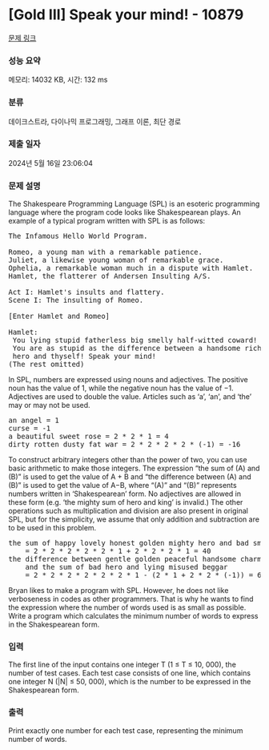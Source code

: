 # [Gold III] Speak your mind! - 10879 

[문제 링크](https://www.acmicpc.net/problem/10879) 

### 성능 요약

메모리: 14032 KB, 시간: 132 ms

### 분류

데이크스트라, 다이나믹 프로그래밍, 그래프 이론, 최단 경로

### 제출 일자

2024년 5월 16일 23:06:04

### 문제 설명

<p>The Shakespeare Programming Language (SPL) is an esoteric programming language where the program code looks like Shakespearean plays. An example of a typical program written with SPL is as follows:</p>

<pre>The Infamous Hello World Program.

Romeo, a young man with a remarkable patience.
Juliet, a likewise young woman of remarkable grace.
Ophelia, a remarkable woman much in a dispute with Hamlet.
Hamlet, the flatterer of Andersen Insulting A/S.

Act I: Hamlet's insults and flattery.
Scene I: The insulting of Romeo.

[Enter Hamlet and Romeo]

Hamlet:
 You lying stupid fatherless big smelly half-witted coward!
 You are as stupid as the difference between a handsome rich brave
 hero and thyself! Speak your mind!
(The rest omitted)</pre>

<p>In SPL, numbers are expressed using nouns and adjectives. The positive noun has the value of 1, while the negative noun has the value of −1. Adjectives are used to double the value. Articles such as ‘a’, ‘an’, and ‘the’ may or may not be used.</p>

<pre>an angel = 1
curse = -1
a beautiful sweet rose = 2 * 2 * 1 = 4
dirty rotten dusty fat war = 2 * 2 * 2 * 2 * (-1) = -16</pre>

<p>To construct arbitrary integers other than the power of two, you can use basic arithmetic to make those integers. The expression “the sum of (A) and (B)” is used to get the value of A + B and “the difference between (A) and (B)” is used to get the value of A−B, where “(A)” and “(B)” represents numbers written in ‘Shakespearean’ form. No adjectives are allowed in these form (e.g. ‘the mighty sum of hero and king’ is invalid.) The other operations such as multiplication and division are also present in original SPL, but for the simplicity, we assume that only addition and subtraction are to be used in this problem.</p>

<pre>the sum of happy lovely honest golden mighty hero and bad smooth cunning pony
    = 2 * 2 * 2 * 2 * 2 * 1 + 2 * 2 * 2 * 1 = 40
the difference between gentle golden peaceful handsome charming happy King
    and the sum of bad hero and lying misused beggar
    = 2 * 2 * 2 * 2 * 2 * 2 * 1 - (2 * 1 + 2 * 2 * (-1)) = 66</pre>

<p>Bryan likes to make a program with SPL. However, he does not like verboseness in codes as other programmers. That is why he wants to find the expression where the number of words used is as small as possible. Write a program which calculates the minimum number of words to express in the Shakespearean form.</p>

### 입력 

 <p>The first line of the input contains one integer T (1 ≤ T ≤ 10, 000), the number of test cases. Each test case consists of one line, which contains one integer N (|N| ≤ 50, 000), which is the number to be expressed in the Shakespearean form.</p>

### 출력 

 <p>Print exactly one number for each test case, representing the minimum number of words.</p>

